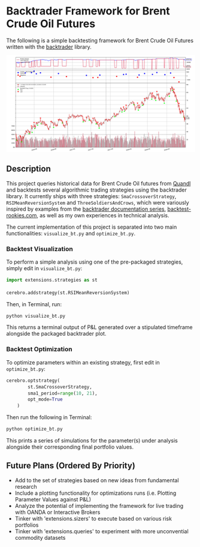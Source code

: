 # Backtrader Framework for Brent Crude Oil Futures

The following is a simple backtesting framework for Brent Crude Oil Futures written with the [backtrader](https://github.com/backtrader/backtrader) library.

![App Screenshot](https://github.com/NicholasTanWeiHong/backtrader-with-brent-futures/blob/master/images/three_solders_and_crows.png "App Screenshot")

## Description

This project queries historical data for Brent Crude Oil futures from [Quandl](https://www.quandl.com/data/CHRIS-Wiki-Continuous-Futures) and backtests several algorithmic trading strategies using the backtrader library. It currently ships with three strategies: ``SmaCrossoverStrategy``, ``RSIMeanReversionSystem`` and ``ThreeSoldiersAndCrows``, which were variously inspired by examples from the [backtrader documentation series](https://www.backtrader.com/), [backtest-rookies.com](https://backtest-rookies.com/), as well as my own experiences in technical analysis.

The current implementation of this project is separated into two main functionalities: ``visualize_bt.py`` and ``optimize_bt.py``.

### Backtest Visualization

To perform a simple analysis using one of the pre-packaged strategies, simply edit in ``visualize_bt.py``:

```python
import extensions.strategies as st

cerebro.addstrategy(st.RSIMeanReversionSystem)
```

Then, in Terminal, run:

```python
python visualize_bt.py
```

This returns a terminal output of P&L generated over a stipulated timeframe alongside the packaged backtrader plot.

### Backtest Optimization

To optimize parameters within an existing strategy, first edit in ``optimize_bt.py``:

```python
cerebro.optstrategy(
        st.SmaCrossoverStrategy,
        sma1_period=range(10, 21),
        opt_mode=True
    )
```

Then run the following in Terminal:

```python
python optimize_bt.py
```

This prints a series of simulations for the parameter(s) under analysis alongside their corresponding final portfolio values.

## Future Plans (Ordered By Priority)

* Add to the set of strategies based on new ideas from fundamental research
* Include a plotting functionality for optimizations runs (i.e. Plotting Parameter Values against P&L)
* Analyze the potential of implementing the framework for live trading with OANDA or Interactive Brokers
* Tinker with 'extensions.sizers' to execute based on various risk portfolios
* Tinker with 'extensions.queries' to experiment with more unconvential commodity datasets

